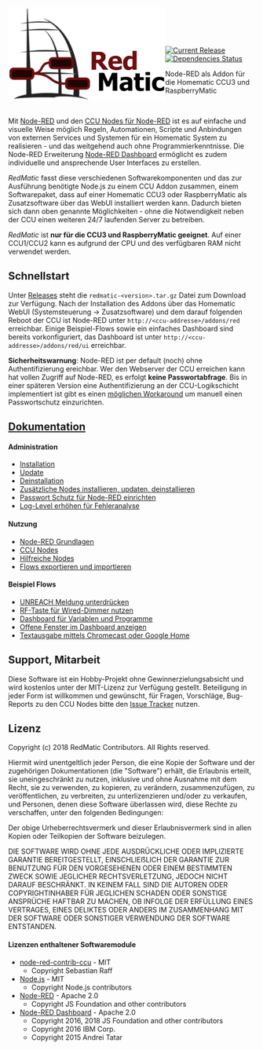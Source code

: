 <img width="320px" src="assets/logo-w-400.png" align="left"/>

<br><br><br>

[![Current Release](https://img.shields.io/github/release/hobbyquaker/RedMatic.svg)](https://github.com/hobbyquaker/RedMatic/releases/latest)
[![Dependencies Status](https://david-dm.org/hobbyquaker/redmatic/status.svg)](https://david-dm.org/hobbyquaker/redmatic)

Node-RED als Addon für die Homematic CCU3 und RaspberryMatic

<br>

Mit [Node-RED](https://nodered.org/about/) und den 
[CCU Nodes für Node-RED](https://github.com/hobbyquaker/node-red-contrib-ccu) ist es auf einfache und visuelle Weise 
möglich Regeln, Automationen, Scripte und Anbindungen von externen Services und Systemen für ein Homematic System zu 
realisieren - und das weitgehend auch ohne Programmierkenntnisse. Die Node-RED Erweiterung 
[Node-RED Dashboard](https://github.com/node-red/node-red-dashboard) ermöglicht es zudem individuelle und ansprechende 
User Interfaces zu erstellen.

_RedMatic_ fasst diese verschiedenen Softwarekomponenten und das zur Ausführung benötigte Node.js zu einem CCU Addon 
zusammen, einem Softwarepaket, dass auf einer Homematic CCU3 oder RaspberryMatic als Zusatzsoftware über das WebUI installiert 
werden kann. Dadurch bieten sich dann oben genannte Möglichkeiten - ohne die Notwendigkeit neben der CCU einen 
weiteren 24/7 laufenden Server zu betreiben.

_RedMatic_ ist __nur für die CCU3 und RaspberryMatic geeignet__. Auf einer CCU1/CCU2 kann es aufgrund der CPU und 
des verfügbaren RAM nicht verwendet werden.


## Schnellstart

Unter [Releases](https://github.com/hobbyquaker/RedMatic/releases) steht die `redmatic-<version>.tar.gz` Datei zum 
Download zur Verfügung. Nach der Installation des Addons über das Homematic WebUI (Systemsteuerung -> Zusatzsoftware) 
und dem darauf folgenden Reboot der CCU ist Node-RED unter `http://<ccu-addresse>/addons/red` erreichbar. Einige 
Beispiel-Flows sowie ein einfaches Dashboard sind bereits vorkonfiguriert, das Dashboard ist unter `http://<ccu-addresse>/addons/red/ui` 
erreichbar.

__Sicherheitswarnung__: Node-RED ist per default (noch) ohne Authentifizierung ereichbar. Wer den Webserver der CCU 
erreichen kann hat vollen Zugriff auf Node-RED, es erfolgt __keine Passwortabfrage__. Bis in einer späteren Version eine 
Authentifizierung an der CCU-Logikschicht implementiert ist gibt es einen 
[möglichen Workaround](https://github.com/hobbyquaker/RedMatic/wiki/Passwort) um manuell einen Passwortschutz
einzurichten.


## [Dokumentation](https://github.com/hobbyquaker/RedMatic/wiki)

#### Administration

* [Installation](https://github.com/hobbyquaker/RedMatic/wiki/Installation)
* [Update](https://github.com/hobbyquaker/RedMatic/wiki/Update)
* [Deinstallation](https://github.com/hobbyquaker/RedMatic/wiki/Deinstallation)
* [Zusätzliche Nodes installieren, updaten, deinstallieren](https://github.com/hobbyquaker/RedMatic/wiki/Node-Installation)
* [Passwort Schutz für Node-RED einrichten](https://github.com/hobbyquaker/RedMatic/wiki/Passwort)
* [Log-Level erhöhen für Fehleranalyse](https://github.com/hobbyquaker/RedMatic/wiki/Loglevel)

#### Nutzung

* [Node-RED Grundlagen](https://github.com/hobbyquaker/RedMatic/wiki/Node-RED)
* [CCU Nodes](https://github.com/hobbyquaker/RedMatic/wiki/CCU-Nodes)
* [Hilfreiche Nodes](https://github.com/hobbyquaker/RedMatic/wiki/Misc-Nodes)
* [Flows exportieren und importieren](https://github.com/hobbyquaker/RedMatic/wiki/Flows)


#### Beispiel Flows

* [UNREACH Meldung unterdrücken](https://github.com/hobbyquaker/RedMatic/wiki/Flow-Unreach)
* [RF-Taste für Wired-Dimmer nutzen](https://github.com/hobbyquaker/RedMatic/wiki/Flow-RF-Wired)
* [Dashboard für Variablen und Programme](https://github.com/hobbyquaker/RedMatic/wiki/Flow-Sysvar-Dashboard)
* [Offene Fenster im Dashboard anzeigen](https://github.com/hobbyquaker/RedMatic/wiki/Flow-Offene-Fenster)
* [Textausgabe mittels Chromecast oder Google Home](https://github.com/hobbyquaker/RedMatic/wiki/Flow-speak-text-on-Google)


## Support, Mitarbeit

Diese Software ist ein Hobby-Projekt ohne Gewinnerzielungsabsicht und wird kostenlos unter der MIT-Lizenz zur
Verfügung gestellt. Beteiligung in jeder Form ist willkommen und gewünscht, für Fragen, Vorschläge, Bug-Reports zu den
CCU Nodes bitte den [Issue Tracker](https://github.com/hobbyquaker/RedMatic/issues) nutzen.


## Lizenz

Copyright (c) 2018 RedMatic Contributors. All Rights reserved.

Hiermit wird unentgeltlich jeder Person, die eine Kopie der Software und der zugehörigen Dokumentationen (die
"Software") erhält, die Erlaubnis erteilt, sie uneingeschränkt zu nutzen, inklusive und ohne Ausnahme mit dem Recht, sie
zu verwenden, zu kopieren, zu verändern, zusammenzufügen, zu veröffentlichen, zu verbreiten, zu unterlizenzieren 
und/oder zu verkaufen, und Personen, denen diese Software überlassen wird, diese Rechte zu verschaffen, unter den 
folgenden Bedingungen:

Der obige Urheberrechtsvermerk und dieser Erlaubnisvermerk sind in allen Kopien oder Teilkopien der Software beizulegen.

DIE SOFTWARE WIRD OHNE JEDE AUSDRÜCKLICHE ODER IMPLIZIERTE GARANTIE BEREITGESTELLT, EINSCHLIEẞLICH DER GARANTIE ZUR 
BENUTZUNG FÜR DEN VORGESEHENEN ODER EINEM BESTIMMTEN ZWECK SOWIE JEGLICHER RECHTSVERLETZUNG, JEDOCH NICHT DARAUF 
BESCHRÄNKT. IN KEINEM FALL SIND DIE AUTOREN ODER COPYRIGHTINHABER FÜR JEGLICHEN SCHADEN ODER SONSTIGE ANSPRÜCHE HAFTBAR
ZU MACHEN, OB INFOLGE DER ERFÜLLUNG EINES VERTRAGES, EINES DELIKTES ODER ANDERS IM ZUSAMMENHANG MIT DER SOFTWARE ODER 
SONSTIGER VERWENDUNG DER SOFTWARE ENTSTANDEN.


#### Lizenzen enthaltener Softwaremodule

* [node-red-contrib-ccu](https://github.com/hobbyquaker/node-red-contrib-ccu) - MIT 
  * Copyright Sebastian Raff
* [Node.js](https://github.com/nodejs/node/blob/master/LICENSE) - MIT 
  * Copyright Node.js contributors
* [Node-RED](https://github.com/node-red/node-red/blob/master/LICENSE) - Apache 2.0 
  * Copyright JS Foundation and other contributors
* [Node-RED Dashboard](https://github.com/node-red/node-red-dashboard/blob/master/LICENSE) - Apache 2.0 
  * Copyright 2016, 2018 JS Foundation and other contributors
  * Copyright 2016 IBM Corp.
  * Copyright 2015 Andrei Tatar
